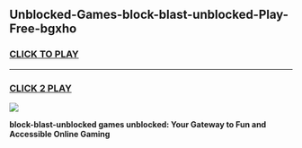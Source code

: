 
## Unblocked-Games-block-blast-unblocked-Play-Free-bgxho
<h3>
<a href="https://premium76.site?title=block-blast-unblocked&ref=23A">CLICK TO PLAY</a></h3>
<hr>

<h3>
<a href="https://premium76.site?title=block-blast-unblocked&ref=23A">CLICK 2 PLAY</a>
  
</h3>

<a href="https://premium76.site?title=block-blast-unblocked&ref=23A"><img src="https://clearcache.store/games.png"></a>


**block-blast-unblocked games unblocked: Your Gateway to Fun and Accessible Online Gaming**
